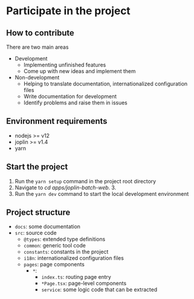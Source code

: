 # Participate in the project

## How to contribute

There are two main areas

- Development
  - Implementing unfinished features
  - Come up with new ideas and implement them
- Non-development
  - Helping to translate documentation, internationalized configuration files
  - Write documentation for development
  - Identify problems and raise them in issues

## Environment requirements

- nodejs >= v12
- joplin >= v1.4
- yarn

## Start the project

1. Run the `yarn setup` command in the project root directory
2. Navigate to _cd apps/joplin-batch-web_. 3.
3. Run the `yarn dev` command to start the local development environment

## Project structure

- `docs`: some documentation
- `src`: source code
  - `@types`: extended type definitions
  - `common`: generic tool code
  - `constants`: constants in the project
  - `i18n`: internationalized configuration files
  - `pages`: page components
    - `*`:
      - `index.ts`: routing page entry
      - `*Page.tsx`: page-level components
      - `service`: some logic code that can be extracted
